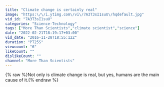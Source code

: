 ```yaml
---
title: "Climate change is certainly real"
image: "https:\/\/i.ytimg.com\/vi\/7A3T3sI1suU\/hqdefault.jpg"
vid_id: "7A3T3sI1suU"
categories: "Science-Technology"
tags: ["More Than Scientists","climate scientist","science"]
date: "2022-02-21T18:19:17+03:00"
vid_date: "2016-11-28T18:55:12Z"
duration: "PT25S"
viewcount: "6"
likeCount: ""
dislikeCount: ""
channel: "More Than Scientists"
---
```

{% raw %}Not only is climate change is real, but yes, humans are the main cause of it.{% endraw %}
